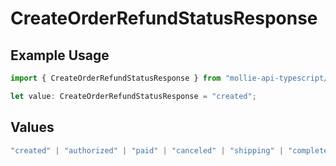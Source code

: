 # CreateOrderRefundStatusResponse

## Example Usage

```typescript
import { CreateOrderRefundStatusResponse } from "mollie-api-typescript/models/operations";

let value: CreateOrderRefundStatusResponse = "created";
```

## Values

```typescript
"created" | "authorized" | "paid" | "canceled" | "shipping" | "completed"
```